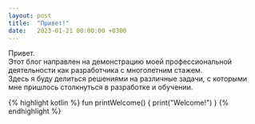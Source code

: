 ```yaml
---
layout: post
title:  "Привет!"
date:   2023-01-21 00:00:00 +0300
---
```

Привет.\
Этот блог направлен на демонстрацию моей профессиональной деятельности как разработчика с многолетним стажем.\
Здесь я буду делиться решениями на различные задачи, с которыми мне пришлось столкнуться в разработке и обучении.

{% highlight kotlin %}
fun printWelcome() {
    print("Welcome!")
}
{% endhighlight %}